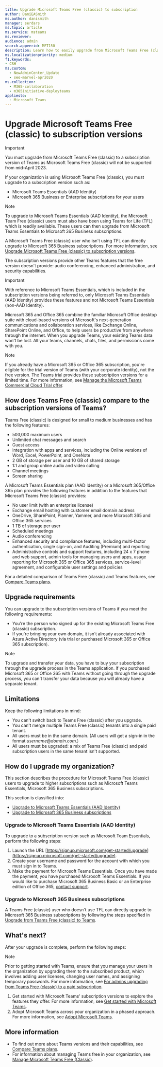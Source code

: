 ```yaml
---
title: Upgrade Microsoft Teams Free (classic) to subscription
author: DaniEASmith
ms.author: danismith
manager: serdars
ms.topic: article
ms.service: msteams
ms.reviewer: 
audience: admin
search.appverid: MET150
description: Learn how to easily upgrade from Microsoft Teams Free (classic) to a subscription version by purchasing a Microsoft Teams Essentials/Microsoft 365/Office 365 plan for your users.
ms.localizationpriority: medium
f1.keywords:
- CSH
ms.custom: 
  - NewAdminCenter_Update
  - seo-marvel-apr2020
ms.collection: 
  - M365-collaboration
  - m365initiative-deployteams
appliesto: 
  - Microsoft Teams
---
```


# Upgrade Microsoft Teams Free (classic) to subscription versions

> [!IMPORTANT]
> You must upgrade from Microsoft Teams Free (classic) to a subscription version of Teams as Microsoft Teams Free (classic) will not be supported from mid-April 2023.

If your organization is using Microsoft Teams Free (classic), you must upgrade to a subscription version such as:

- Microsoft Teams Essentials (AAD Identity)
- Microsoft 365 Business or Enterprise subscriptions for your users

> [!NOTE]
> To upgrade to Microsoft Teams Essentials (AAD Identity), the Microsoft Team Free (classic) users must also have been using Teams for Life (TFL) which is readily available. These users can then upgrade from Microsoft Teams Essentials to Microsoft 365 Business subscriptions.

A Microsoft Teams Free (classic) user who isn't using TFL can directly upgrade to Microsoft 365 Business subscriptions. For more information, see [Upgrade Microsoft Teams Free (classic) to subscription versions](#upgrade-microsoft-teams-free-classic-to-subscription-versions).

The subscription versions provide other Teams features that the free version doesn't provide: audio conferencing, enhanced administration, and security capabilities.

> [!IMPORTANT]
> With reference to Microsoft Teams Essentials, which is included in the subscription versions being referred to, only Microsoft Teams Essentials (AAD Identity) provides these features and not Microsoft Teams Essentials (non-AAD Identity).

Microsoft 365 and Office 365 combine the familiar Microsoft Office desktop suite with cloud-based versions of Microsoft's next-generation communications and collaboration services, like Exchange Online, SharePoint Online, and Office, to help users be productive from anywhere through the internet. When you upgrade Teams, your existing Teams data won't be lost. All your teams, channels, chats, files, and permissions come with you.

> [!NOTE]
> If you already have a Microsoft 365 or Office 365 subscription, you're eligible for the trial version of Teams (with your corporate identity), not the free version. The Teams trial provides these subscription versions for a limited time. For more information, see [Manage the Microsoft Teams Commercial Cloud Trial offer](./teams-exploratory.md).

## How does Teams Free (classic) compare to the subscription versions of Teams?

Teams Free (classic) is designed for small to medium businesses and has the following features:

- 500,000 maximum users
- Unlimited chat messages and search
- Guest access
- Integration with apps and services, including the Online versions of Word, Excel, PowerPoint, and OneNote
- 2 GB of storage per user and 10 GB of shared storage
- 1:1 and group online audio and video calling
- Channel meetings
- Screen sharing

A Microsoft Teams Essentials plan (AAD Identity) or a Microsoft 365/Office 365 plan provides the following features in addition to the features that Microsoft Teams Free (classic) provides:

- No user limit (with an enterprise license)
- Exchange email hosting with customer email domain address
- OneDrive, SharePoint, Planner, Yammer, and more Microsoft 365 and Office 365 services
- 1 TB of storage per user
- Scheduled meetings
- Audio conferencing
- Enhanced security and compliance features, including multi-factor authentication, single sign-on, and Auditing (Premium) and reporting
- Administrative controls and support features, including 24 x 7 phone and web support, admin tools for managing users and apps, usage reporting for Microsoft 365 or Office 365 services, service-level agreement, and configurable user settings and policies

For a detailed comparison of Teams Free (classic) and Teams features, see [Compare Teams plans](https://products.office.com/microsoft-teams/free).

## Upgrade requirements

You can upgrade to the subscription versions of Teams if you meet the following requirements:

- You're the person who signed up for the existing Microsoft Teams Free (classic) subscription.
- If you're bringing your own domain, it isn't already associated with Azure Active Directory (via trial or purchased Microsoft 365 or Office 365 subscription).

> [!NOTE]
> To upgrade and transfer your data, you have to buy your subscription through the upgrade process in the Teams application. If you purchased Microsoft 365 or Office 365 with Teams without going through the upgrade process, you can't transfer your data because you will already have a separate tenant.

## Limitations

Keep the following limitations in mind:

- You can't switch back to Teams Free (classic) after you upgrade.
- You can't merge multiple Teams Free (classic) tenants into a single paid tenant.
- All users must be in the same domain. (All users will get a sign-in in the format *username*@*domain.com*.)
- All users must be upgraded: a mix of Teams Free (classic) and paid subscription users in the same tenant isn't supported.

## How do I upgrade my organization?

This section describes the procedure for Microsoft Teams Free (classic) users to upgrade to higher subscriptions such as Microsoft Teams Essentials, Microsoft 365 Business subscriptions.

This section is classified into:

- [Upgrade to Microsoft Teams Essentials (AAD Identity)](#upgrade-to-microsoft-teams-essentials-aad-identity)
- [Upgrade to Microsoft 365 Business subscriptions](#upgrade-to-microsoft-365-business-subscriptions)

### Upgrade to Microsoft Teams Essentials (AAD Identity)

To upgrade to a subscription version such as Microsoft Team Essentials, perform the following steps:

1. Launch the URL [https://signup.microsoft.com/get-started/upgrade](https://signup.microsoft.com/get-started/upgrade).
1. Create your username and password for the account with which you must sign in to Teams.
1. Make the payment for Microsoft Teams Essentials.
   Once you have made the payment, you have purchased Microsoft Teams Essentials.
    If you would like to purchase Microsoft 365 Business Basic or an Enterprise edition of Office 365, [contact support](https://portal.office.com/support/altusupport.aspx?app=teamsfreeupgrade).

### Upgrade to Microsoft 365 Business subscriptions

 A Teams Free (classic) user who doesn't use TFL can directly upgrade to Microsoft 365 Business subscriptions by following the steps specified in [Upgrade from Teams Free (classic) to Teams](https://support.office.com/article/Upgrade-from-Teams-free-to-Teams-29475bbd-a34f-4175-9b33-d44430f8ad39).

## What's next?

After your upgrade is complete, perform the following steps:

> [!NOTE]
> Prior to getting started with Teams, ensure that you manage your users in the organization by upgrading them to the subscribed product, which involves adding user licenses, changing user names, and assigning temporary passwords. For more information, see [For admins upgrading from Teams Free (classic) to a paid subscription](https://support.office.com/article/for-admins-upgrading-from-teams-free-to-a-paid-subscription-75a95e7f-001e-42d0-a787-ae8b992d5a52).

1. Get started with Microsoft Teams' subscription versions to explore the features they offer. For more information, see [Get started with Microsoft Teams](get-started-with-teams-quick-start.md).
1. Adopt Microsoft Teams across your organization in a phased approach. For more information, see [Adopt Microsoft Teams](adopt-microsoft-teams-landing-page.md).

## More information

- To find out more about Teams versions and their capabilities, see [Compare Teams plans](https://products.office.com/microsoft-teams/free).
- For information about managing Teams free in your organization, see [Manage Microsoft Teams Free (Classic)](manage-freemium.md).
